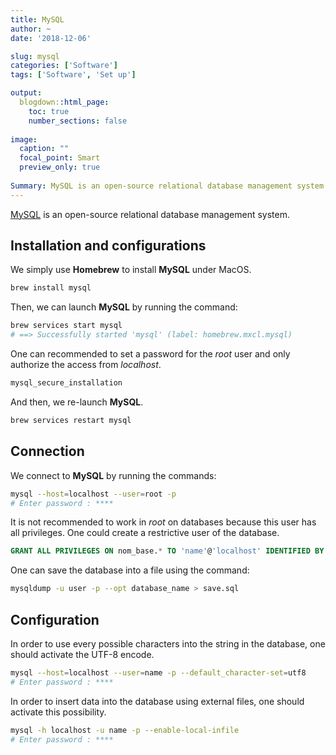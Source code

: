 ```yaml
---
title: MySQL
author: ~
date: '2018-12-06'

slug: mysql
categories: ['Software']
tags: ['Software', 'Set up']

output:
  blogdown::html_page:
    toc: true
    number_sections: false
    
image:
  caption: ""
  focal_point: Smart
  preview_only: true
  
Summary: MySQL is an open-source relational database management system.
---
```



[MySQL](https://www.mysql.com/) is an open-source relational database management system.

## Installation and configurations

We simply use **Homebrew** to install **MySQL** under MacOS.

```bash
brew install mysql
```

Then, we can launch **MySQL** by running the command:
```bash
brew services start mysql
# ==> Successfully started 'mysql' (label: homebrew.mxcl.mysql)
```

One can recommended to set a password for the _root_ user and only authorize the access from _localhost_.

```bash
mysql_secure_installation
```

And then, we re-launch **MySQL**.

```bash
brew services restart mysql
```

## Connection

We connect to **MySQL** by running the commands:
```bash
mysql --host=localhost --user=root -p
# Enter password : ****
```

It is not recommended to work in _root_ on databases because this user has all privileges. One could create a restrictive user of the database.

```sql
GRANT ALL PRIVILEGES ON nom_base.* TO 'name'@'localhost' IDENTIFIED BY 'password';
```

One can save the database into a file using the command:

```bash
mysqldump -u user -p --opt database_name > save.sql
```

## Configuration

In order to use every possible characters into the string in the database, one should activate the UTF-8 encode.

```bash
mysql --host=localhost --user=name -p --default_character-set=utf8
# Enter password : ****
```

In order to insert data into the database using external files, one should activate this possibility.

```bash
mysql -h localhost -u name -p --enable-local-infile
# Enter password : ****
```
